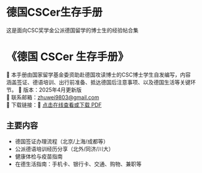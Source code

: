 # 德国CSCer生存手册
这是面向CSC奖学金公派德国留学的博士生的经验帖合集
# 《德国 CSCer 生存手册》

📘 本手册由国家留学基金委资助赴德国攻读博士的CSC博士学生自发编写，内容涵盖签证、德语培训、出行前准备、抵达德国后注意事项、以及德国生活等关键环节。
📝 版本：2025年4月更新版  
📩 联系邮箱：zhuwei9803@gmail.com  
🔗 下载链接：📎 [点击在线查看或下载 PDF](https://github.com/Jvvv9803/Germany-CSCer-Handbook/raw/main/0.%20%E5%BE%85%E4%BF%AE_4%E6%9C%8822%E6%97%A5_%E5%BE%B7%E5%9B%BDCSCer%E7%94%9F%E5%AD%98%E6%89%8B%E5%86%8C.pdf)


## 主要内容
- 德国签证办理流程（北京/上海/成都等）
- 公派德语培训经历分享（北外/同济/川大）
- 健康体检与疫苗指南
- 在德生活指南：手机卡、银行卡、交通、购物、兼职等
